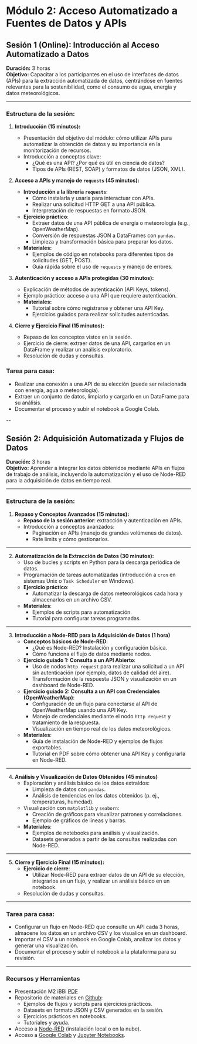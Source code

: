 # Módulo 2: Acceso Automatizado a Fuentes de Datos y APIs

## **Sesión 1 (Online): Introducción al Acceso Automatizado a Datos**

**Duración:** 3 horas  
**Objetivo:** Capacitar a los participantes en el uso de interfaces de datos (APIs) para la extracción automatizada de datos, centrándose en fuentes relevantes para la sostenibilidad, como el consumo de agua, energía y datos meteorológicos.

---

### **Estructura de la sesión:**

1. **Introducción (15 minutos):**
   - Presentación del objetivo del módulo: cómo utilizar APIs para automatizar la obtención de datos y su importancia en la monitorización de recursos.
   - Introducción a conceptos clave:
     - ¿Qué es una API? ¿Por qué es útil en ciencia de datos?
     - Tipos de APIs (REST, SOAP) y formatos de datos (JSON, XML).

2. **Acceso a APIs y manejo de `requests` (45 minutos):**
   - **Introducción a la librería `requests`**:
     - Cómo instalarla y usarla para interactuar con APIs.
     - Realizar una solicitud HTTP GET a una API pública.
     - Interpretación de respuestas en formato JSON.
   - **Ejercicio práctico**:
     - Extraer datos de una API pública de energía o meteorología (e.g., OpenWeatherMap).
     - Conversión de respuestas JSON a DataFrames con `pandas`.
     - Limpieza y transformación básica para preparar los datos.
   - **Materiales:**
     - Ejemplos de código en notebooks para diferentes tipos de solicitudes (GET, POST).
     - Guía rápida sobre el uso de `requests` y manejo de errores.

3. **Autenticación y acceso a APIs protegidas (30 minutos):**
   - Explicación de métodos de autenticación (API Keys, tokens).
   - Ejemplo práctico: acceso a una API que requiere autenticación.
   - **Materiales:**
     - Tutorial sobre cómo registrarse y obtener una API Key.
     - Ejercicios guiados para realizar solicitudes autenticadas.

4. **Cierre y Ejercicio Final (15 minutos):**
   - Repaso de los conceptos vistos en la sesión.
   - Ejercicio de cierre: extraer datos de una API, cargarlos en un DataFrame y realizar un análisis exploratorio.
   - Resolución de dudas y consultas.

### **Tarea para casa:**
- Realizar una conexión a una API de su elección (puede ser relacionada con energía, agua o meteorología).
- Extraer un conjunto de datos, limpiarlo y cargarlo en un DataFrame para su análisis.
- Documentar el proceso y subir el notebook a Google Colab.

--

## **Sesión 2: Adquisición Automatizada y Flujos de Datos**

**Duración:** 3 horas  
**Objetivo:** Aprender a integrar los datos obtenidos mediante APIs en flujos de trabajo de análisis, incluyendo la automatización y el uso de Node-RED para la adquisición de datos en tiempo real.

---

### **Estructura de la sesión:**

1. **Repaso y Conceptos Avanzados (15 minutos):**
   - **Repaso de la sesión anterior**: extracción y autenticación en APIs.
   - Introducción a conceptos avanzados:
     - Paginación en APIs (manejo de grandes volúmenes de datos).
     - Rate limits y cómo gestionarlos.

---

2. **Automatización de la Extracción de Datos (30 minutos):**
   - Uso de bucles y scripts en Python para la descarga periódica de datos.
   - Programación de tareas automatizadas (introducción a `cron` en sistemas Unix o `Task Scheduler` en Windows).
   - **Ejercicio práctico**:
     - Automatizar la descarga de datos meteorológicos cada hora y almacenarlos en un archivo CSV.
   - **Materiales**:
     - Ejemplos de scripts para automatización.
     - Tutorial para configurar tareas programadas.

---

3. **Introducción a Node-RED para la Adquisición de Datos (1 hora)**
   - **Conceptos básicos de Node-RED**:
     - ¿Qué es Node-RED? Instalación y configuración básica.
     - Cómo funciona el flujo de datos mediante nodos.
   - **Ejercicio guiado 1: Consulta a un API Abierto**:
     - Uso de nodos `http request` para realizar una solicitud a un API sin autenticación (por ejemplo, datos de calidad del aire).
     - Transformación de la respuesta JSON y visualización en un dashboard de Node-RED.
   - **Ejercicio guiado 2: Consulta a un API con Credenciales (OpenWeatherMap)**:
     - Configuración de un flujo para conectarse al API de OpenWeatherMap usando una API Key.
     - Manejo de credenciales mediante el nodo `http request` y tratamiento de la respuesta.
     - Visualización en tiempo real de los datos meteorológicos.
   - **Materiales**:
     - Guía de instalación de Node-RED y ejemplos de flujos exportables.
     - Tutorial en PDF sobre cómo obtener una API Key y configurarla en Node-RED.

---

4. **Análisis y Visualización de Datos Obtenidos (45 minutos)**
   - Exploración y análisis básico de los datos extraídos:
     - Limpieza de datos con `pandas`.
     - Análisis de tendencias en los datos obtenidos (p. ej., temperaturas, humedad).
   - Visualización con `matplotlib` y `seaborn`:
     - Creación de gráficos para visualizar patrones y correlaciones.
     - Ejemplo de gráficos de líneas y barras.
   - **Materiales**:
     - Ejemplos de notebooks para análisis y visualización.
     - Datasets generados a partir de las consultas realizadas con Node-RED.

---

5. **Cierre y Ejercicio Final (15 minutos):**
   - **Ejercicio de cierre**:
     - Utilizar Node-RED para extraer datos de un API de su elección, integrarlos en un flujo, y realizar un análisis básico en un notebook.
   - Resolución de dudas y consultas.

---

### **Tarea para casa:**
- Configurar un flujo en Node-RED que consulte un API cada 3 horas, almacene los datos en un archivo CSV y los visualice en un dashboard.
- Importar el CSV a un notebook en Google Colab, analizar los datos y generar una visualización.
- Documentar el proceso y subir el notebook a la plataforma para su revisión.

---

### **Recursos y Herramientas**
- Presentación M2 iBBi [PDF](https://drive.google.com/file/d/1Ki3tllV-zYjNaTefe0mlgwlHHEoiSv8X/view?usp=sharing)
- Repositorio de materiales en [Github](https://github.com/jorgballesteros):  
  - Ejemplos de flujos y scripts para ejercicios prácticos.
  - Datasets en formato JSON y CSV generados en la sesión.
  - Ejercicios prácticos en notebooks.
  - Tutoriales y ayuda.
- Acceso a [Node-RED](https://nodered.org/docs/) (instalación local o en la nube).
- Acceso a [Google Colab](https://colab.research.google.com/) y [Jupyter Notebooks](https://jupyter.org/).
